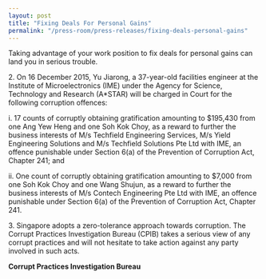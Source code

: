 ```yaml
---
layout: post
title: "Fixing Deals For Personal Gains"
permalink: "/press-room/press-releases/fixing-deals-personal-gains"
---
```

Taking advantage of your work position to fix deals for personal gains can land you in serious trouble.

2\.        On 16 December 2015, Yu Jiarong, a 37-year-old facilities engineer at the Institute of Microelectronics (IME) under the Agency for Science, Technology and Research (A*STAR) will be charged in Court for the following corruption offences:

i. 17 counts of corruptly obtaining gratification amounting to $195,430 from one Ang Yew Heng and one Soh Kok Choy, as a reward to further the business interests of M/s Techfield Engineering Services, M/s Yield Engineering Solutions and M/s Techfield Solutions Pte Ltd with IME, an offence punishable under Section 6(a) of the Prevention of Corruption Act, Chapter 241; and

ii. One count of corruptly obtaining gratification amounting to $7,000 from one Soh Kok Choy and one Wang Shujun, as a reward to further the business interests of M/s Contech Engineering Pte Ltd with IME, an offence punishable under Section 6(a) of the Prevention of Corruption Act, Chapter 241.

3\.        Singapore adopts a zero-tolerance approach towards corruption. The Corrupt Practices Investigation Bureau (CPIB) takes a serious view of any corrupt practices and will not hesitate to take action against any party involved in such acts. 

**Corrupt Practices Investigation Bureau**
